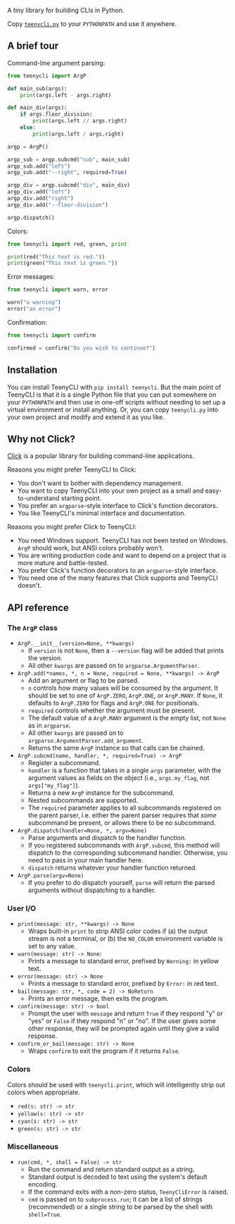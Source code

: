 A tiny library for building CLIs in Python.

Copy [`teenycli.py`](https://github.com/iafisher/teenycli/blob/master/teenycli/teenycli.py) to your `PYTHONPATH` and use it anywhere.

## A brief tour
Command-line argument parsing:

<!-- readme-test: exits -->
```python
from teenycli import ArgP

def main_sub(args):
    print(args.left - args.right)

def main_div(args):
    if args.floor_division:
        print(args.left // args.right)
    else:
        print(args.left / args.right)

argp = ArgP()

argp_sub = argp.subcmd("sub", main_sub)
argp_sub.add("left")
argp_sub.add("--right", required=True)

argp_div = argp.subcmd("div", main_div)
argp_div.add("left")
argp_div.add("right")
argp_div.add("--floor-division")

argp.dispatch()
```

Colors:

```python
from teenycli import red, green, print

print(red("This text is red."))
print(green("This text is green."))
```

Error messages:

```python
from teenycli import warn, error

warn("a warning")
error("an error")
```

Confirmation:

<!-- readme-test: skip -->
```python
from teenycli import confirm

confirmed = confirm("Do you wish to continue?")
```

## Installation
You can install TeenyCLI with `pip install teenycli`. But the main point of TeenyCLI is that it is a single Python file that you can put somewhere on your `PYTHONPATH` and then use in one-off scripts without needing to set up a virtual environment or install anything. Or, you can copy `teenycli.py` into your own project and modify and extend it as you like.

## Why not Click?
[Click](https://click.palletsprojects.com/en/stable/) is a popular library for building command-line applications.

Reasons you might prefer TeenyCLI to Click:

- You don't want to bother with dependency management.
- You want to copy TeenyCLI into your own project as a small and easy-to-understand starting point.
- You prefer an `argparse`-style interface to Click's function decorators.
- You like TeenyCLI's minimal interface and documentation.

Reasons you might prefer Click to TeenyCLI:

- You need Windows support. TeenyCLI has not been tested on Windows. `ArgP` should work, but ANSI colors probably won't.
- You are writing production code and want to depend on a project that is more mature and battle-tested.
- You prefer Click's function decorators to an `argparse`-style interface.
- You need one of the many features that Click supports and TeenyCLI doesn't.

## API reference
### The `ArgP` class

- `ArgP.__init__(version=None, **kwargs)`
  - If `version` is not `None`, then a `--version` flag will be added that prints the version.
  - All other `kwargs` are passed on to `argparse.ArgumentParser`.
- `ArgP.add(*names, *, n = None, required = None, **kwargs) -> ArgP`
  - Add an argument or flag to be parsed.
  - `n` controls how many values will be consumed by the argument. It should be set to one of `ArgP.ZERO`, `ArgP.ONE`, or `ArgP.MANY`. If `None`, it defaults to `ArgP.ZERO` for flags and `ArgP.ONE` for positionals.
  - `required` controls whether the argument must be present.
  - The default value of a `ArgP.MANY` argument is the empty list, not `None` as in `argparse`.
  - All other `kwargs` are passed on to `argparse.ArgumentParser.add_argument`.
  - Returns the same `ArgP` instance so that calls can be chained.
- `ArgP.subcmd(name, handler, *, required=True) -> ArgP`
  - Register a subcommand.
  - `handler` is a function that takes in a single `args` parameter, with the argument values as fields on the object (i.e., `args.my_flag`, not `args["my_flag"]`).
  - Returns a new `ArgP` instance for the subcommand.
  - Nested subcommands are supported.
  - The `required` parameter applies to all subcommands registered on the parent parser, i.e. either the parent parser requires that *some* subcommand be present, or allows there to be no subcommand.
- `ArgP.dispatch(handler=None, *, argv=None)`
  - Parse arguments and dispatch to the handler function.
  - If you registered subcommands with `ArgP.subcmd`, this method will dispatch to the corresponding subcommand handler. Otherwise, you need to pass in your main handler here.
  - `dispatch` returns whatever your handler function returned.
- `ArgP.parse(argv=None)`
  - If you prefer to do dispatch yourself, `parse` will return the parsed arguments without dispatching to a handler.

### User I/O

- `print(message: str, **kwargs) -> None`
  - Wraps built-in `print` to strip ANSI color codes if (a) the output stream is not a terminal, or (b) the `NO_COLOR` environment variable is set to any value.
- `warn(message: str) -> None`:
  - Prints a message to standard error, prefixed by `Warning:` in yellow text.
- `error(message: str) -> None`
  - Prints a message to standard error, prefixed by `Error:` in red text.
- `bail(message: str, *, code = 2) -> NoReturn`
  - Prints an error message, then exits the program.
- `confirm(message: str) -> bool`
  - Prompt the user with `message` and return `True` if they respond "y" or "yes" or `False` if they respond "n" or "no". If the user gives some other response, they will be prompted again until they give a valid response.
- `confirm_or_bail(message: str) -> None`
  - Wraps `confirm` to exit the program if it returns `False`.

### Colors
Colors should be used with `teenycli.print`, which will intelligently strip out colors when appropriate.

- `red(s: str) -> str`
- `yellow(s: str) -> str`
- `cyan(s: str) -> str`
- `green(s: str) -> str`

### Miscellaneous

- `run(cmd, *, shell = False) -> str`
  - Run the command and return standard output as a string.
  - Standard output is decoded to text using the system's default encoding.
  - If the command exits with a non-zero status, `TeenyCliError` is raised.
  - `cmd` is passed on to `subprocess.run`; it can be a list of strings (recommended) or a single string to be parsed by the shell with `shell=True`.
